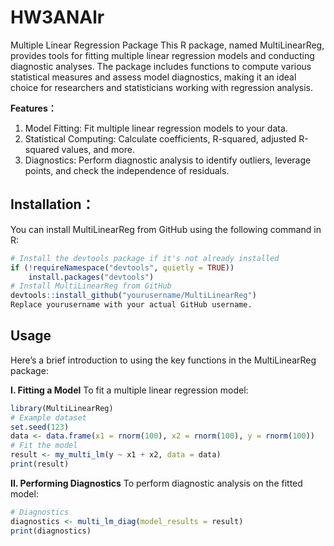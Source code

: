 # HW3ANAlr
 Multiple Linear Regression Package
This R package, named MultiLinearReg, provides tools for fitting multiple linear regression models and conducting diagnostic analyses. The package includes functions to compute various statistical measures and assess model diagnostics, making it an ideal choice for researchers and statisticians working with regression analysis.

**Features：**
1. Model Fitting: Fit multiple linear regression models to your data.
2. Statistical Computing: Calculate coefficients, R-squared, adjusted R-squared values, and more.
3. Diagnostics: Perform diagnostic analysis to identify outliers, leverage points, and check the independence of residuals.

## Installation：
You can install MultiLinearReg from GitHub using the following command in R:
```R
# Install the devtools package if it's not already installed
if (!requireNamespace("devtools", quietly = TRUE))
    install.packages("devtools")
# Install MultiLinearReg from GitHub
devtools::install_github("yourusername/MultiLinearReg")
Replace yourusername with your actual GitHub username.
```

## Usage
Here’s a brief introduction to using the key functions in the MultiLinearReg package:

**I. Fitting a Model**
To fit a multiple linear regression model:
```R
library(MultiLinearReg)
# Example dataset
set.seed(123)
data <- data.frame(x1 = rnorm(100), x2 = rnorm(100), y = rnorm(100))
# Fit the model
result <- my_multi_lm(y ~ x1 + x2, data = data)
print(result)
```

**II. Performing Diagnostics**
To perform diagnostic analysis on the fitted model:
```R
# Diagnostics
diagnostics <- multi_lm_diag(model_results = result)
print(diagnostics)
```
